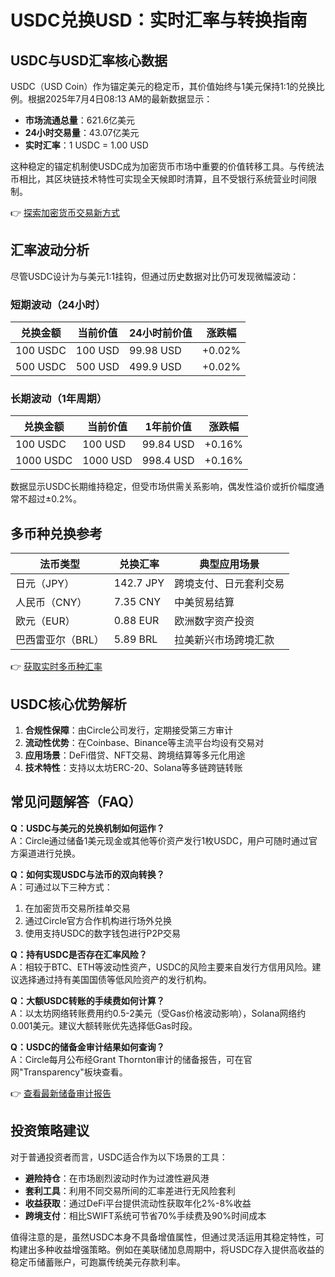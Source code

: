 # USDC兑换USD：实时汇率与转换指南

## USDC与USD汇率核心数据

USDC（USD Coin）作为锚定美元的稳定币，其价值始终与1美元保持1:1的兑换比例。根据2025年7月4日08:13 AM的最新数据显示：

- **市场流通总量**：621.6亿美元  
- **24小时交易量**：43.07亿美元  
- **实时汇率**：1 USDC = 1.00 USD  

这种稳定的锚定机制使USDC成为加密货币市场中重要的价值转移工具。与传统法币相比，其区块链技术特性可实现全天候即时清算，且不受银行系统营业时间限制。

👉 [探索加密货币交易新方式](https://bit.ly/okx_welcome)

## 汇率波动分析

尽管USDC设计为与美元1:1挂钩，但通过历史数据对比仍可发现微幅波动：

### 短期波动（24小时）

| 兑换金额 | 当前价值 | 24小时前价值 | 涨跌幅 |
|----------|----------|--------------|--------|
| 100 USDC | 100 USD  | 99.98 USD    | +0.02% |
| 500 USDC | 500 USD  | 499.9 USD    | +0.02% |

### 长期波动（1年周期）

| 兑换金额 | 当前价值 | 1年前价值 | 涨跌幅 |
|----------|----------|-----------|--------|
| 100 USDC | 100 USD  | 99.84 USD | +0.16% |
| 1000 USDC| 1000 USD | 998.4 USD | +0.16% |

数据显示USDC长期维持稳定，但受市场供需关系影响，偶发性溢价或折价幅度通常不超过±0.2%。

## 多币种兑换参考

| 法币类型       | 兑换汇率 | 典型应用场景                 |
|----------------|----------|------------------------------|
| 日元（JPY）    | 142.7 JPY| 跨境支付、日元套利交易       |
| 人民币（CNY）  | 7.35 CNY | 中美贸易结算                 |
| 欧元（EUR）    | 0.88 EUR | 欧洲数字资产投资             |
| 巴西雷亚尔（BRL）| 5.89 BRL | 拉美新兴市场跨境汇款         |

👉 [获取实时多币种汇率](https://bit.ly/okx_welcome)

## USDC核心优势解析

1. **合规性保障**：由Circle公司发行，定期接受第三方审计
2. **流动性优势**：在Coinbase、Binance等主流平台均设有交易对
3. **应用场景**：DeFi借贷、NFT交易、跨境结算等多元化用途
4. **技术特性**：支持以太坊ERC-20、Solana等多链跨链转账

## 常见问题解答（FAQ）

**Q：USDC与美元的兑换机制如何运作？**  
A：Circle通过储备1美元现金或其他等价资产发行1枚USDC，用户可随时通过官方渠道进行兑换。

**Q：如何实现USDC与法币的双向转换？**  
A：可通过以下三种方式：  
1. 在加密货币交易所挂单交易  
2. 通过Circle官方合作机构进行场外兑换  
3. 使用支持USDC的数字钱包进行P2P交易

**Q：持有USDC是否存在汇率风险？**  
A：相较于BTC、ETH等波动性资产，USDC的风险主要来自发行方信用风险。建议选择通过持有美国国债等低风险资产的发行机构。

**Q：大额USDC转账的手续费如何计算？**  
A：以太坊网络转账费用约0.5-2美元（受Gas价格波动影响），Solana网络约0.001美元。建议大额转账优先选择低Gas时段。

**Q：USDC的储备金审计结果如何查询？**  
A：Circle每月公布经Grant Thornton审计的储备报告，可在官网"Transparency"板块查看。

👉 [查看最新储备审计报告](https://bit.ly/okx_welcome)

## 投资策略建议

对于普通投资者而言，USDC适合作为以下场景的工具：
- **避险持仓**：在市场剧烈波动时作为过渡性避风港
- **套利工具**：利用不同交易所间的汇率差进行无风险套利
- **收益获取**：通过DeFi平台提供流动性获取年化2%-8%收益
- **跨境支付**：相比SWIFT系统可节省70%手续费及90%时间成本

值得注意的是，虽然USDC本身不具备增值属性，但通过灵活运用其稳定特性，可构建出多种收益增强策略。例如在美联储加息周期中，将USDC存入提供高收益的稳定币储蓄账户，可跑赢传统美元存款利率。
